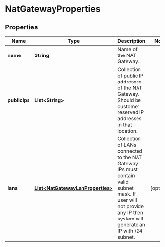 

# NatGatewayProperties

## Properties

| Name | Type | Description | Notes |
| ------------ | ------------- | ------------- | ------------- |
| **name** | **String** | Name of the NAT Gateway. |  |
| **publicIps** | **List&lt;String&gt;** | Collection of public IP addresses of the NAT Gateway. Should be customer reserved IP addresses in that location. |  |
| **lans** | [**List&lt;NatGatewayLanProperties&gt;**](NatGatewayLanProperties.md) | Collection of LANs connected to the NAT Gateway. IPs must contain valid subnet mask. If user will not provide any IP then system will generate an IP with /24 subnet. |  [optional] |


